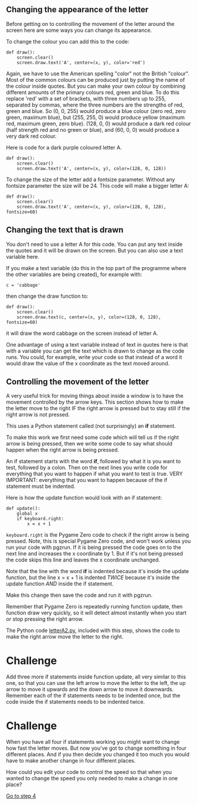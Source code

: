 Changing the appearance of the letter
-------------------------------------

Before getting on to controlling the movement of the letter around the screen here are some ways you can change its appearance.

To change the colour you can add this to the code:


```
def draw():
    screen.clear()
    screen.draw.text('A', center=(x, y), color='red')
```

Again, we have to use the American spelling "color" not the British "colour". Most of the common colours can be produced just by putting the name of the colour inside quotes. But you can make your own colour by combining different amounts of the primary colours red, green and blue. To do this replace 'red' with a set of brackets, with three numbers up to 255, separated by commas, where the three numbers are the strengths of red, green and blue. So (0, 0, 255) would produce a blue colour (zero red, zero green, maximum blue), but (255, 255, 0) would produce yellow (maximum red, maximum green, zero blue). (128, 0, 0) would produce a dark red colour (half strength red and no green or blue), and (60, 0, 0) would produce a very dark red colour.

Here is code for a dark purple coloured letter A.

```
def draw():
    screen.clear()
    screen.draw.text('A', center=(x, y), color=(128, 0, 128))
```

To change the size of the letter add a fontsize parameter. Without any fontsize parameter the size will be 24. This code will make a bigger letter A:

```
def draw():
    screen.clear()
    screen.draw.text('A', center=(x, y), color=(128, 0, 128), fontsize=60)
```

Changing the text that is drawn
-------------------------------

You don't need to use a letter A for this code. You can put any text inside the quotes and it will be drawn on the screen. But you can also use a text variable here.

If you make a text variable (do this in the top part of the programme where the other variables are being created), for example with:
```
c = 'cabbage'
```
then change the draw function to:

```
def draw():
    screen.clear()
    screen.draw.text(c, center=(x, y), color=(128, 0, 128), fontsize=60)
```
it will draw the word cabbage on the screen instead of letter A.

One advantage of using a text variable instead of text in quotes here is that with a variable you can get the text which is drawn to change as the code runs. You could, for example, write your code so that instead of a word it would draw the value of the x coordinate as the text moved around.

Controlling the movement of the letter
--------------------------------------

A very useful trick for moving things about inside a window is to have the movement controlled by the arrow keys. This section shows how to make the letter move to the right IF the right arrow is pressed but to stay still if the right arrow is not pressed.

This uses a Python statement called (not surprisingly) an **if** statement.

To make this work we first need some code which will tell us if the right arrow is being pressed, then we write some code to say what should happen when the right arrow is being pressed.

An if statement starts with the word **if**, followed by what it is you want to test, followed by a colon. Then on the next lines you write code for everything that you want to happen if what you want to test is true. VERY IMPORTANT: everything that you want to happen because of the if statement must be indented.

Here is how the update function would look with an if statement:

```
def update():
    global x
    if keyboard.right:
        x = x + 1
```

```keyboard.right``` is the Pygame Zero code to check if the right arrow is being pressed. Note, this is special Pygame Zero code, and won't work unless you run your code with pgzrun. If it is being pressed the code goes on to the next line and increases the x coordinate by 1. But if it's not being pressed the code skips this line and leaves the x coordinate unchanged. 

Note that the line with the word **if** is indented because it's inside the update function, but the line x = x + 1 is indented *TWICE* because it's inside the update function *AND* inside the if statement.

Make this change then save the code and run it with pgzrun.

Remember that Pygame Zero is repeatedly running function update, then function draw very quickly, so it will detect almost instantly when you start or stop pressing the right arrow.

The Python code [letterA2.py](letterA2.py), included with this step, shows the code to make the right arrow move the letter to the right.

Challenge
=========
Add three more if statements inside function update, all very similar to this one, so that you can use the left arrow to move the letter to the left, the up arrow to move it upwards and the down arrow to move it downwards. Remember each of the if statements needs to be indented once, but the code inside the if statements needs to be indented twice.

Challenge
=========
When you have all four if statements working you might want to change how fast the letter moves. But now you've got to change something in four different places. And if you then decide you changed it too much you would have to make another change in four different places. 

How could you edit your code to control the speed so that when you wanted to change the speed you only needed to make a change in one place?

[Go to step 4](../Step4-restrict_movement)
